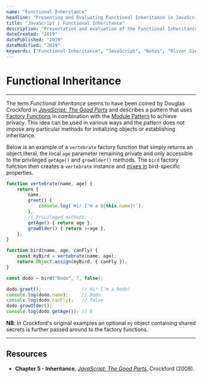 ```yaml
---
name: "Functional Inheritance" 
headline: "Presenting and Evaluating Functional Inheritance in JavaScript"
title: "JavaScript | Functional Inheritance"
description: "Presentation and evaluation of the Functional Inheritance pattern in JavaScript."
dateCreated: "2019"
datePublished: "2019"
dateModified: "2019"
keywords: ["Functional Inheritance", "JavaScript", "Notes", "Oliver Sieweke"]
---
```


# Functional Inheritance

---

The term *Functional Inheritance* seems to have been coined by Douglas Crockford in [_JavaScript: The Good Parts_](/reading/#javascrtipt-the-good-parts) and describes a pattern that uses [Factory Functions]() in combination with the [Module Pattern]() to achieve privacy. This idea can be used in various ways and the pattern does not impose any particular methods for initializing objects or establishing inheritance.

Below is an example of a `vertebrate` factory function that simply returns an object literal, the local `age` parameter remaining private and only accessible to the privileged `getAge()` and `growOlder()` methods. The `bird` factory function then creates a `vertebrate` instance and [mixes in](javascript/inheritance/inheritance-patterns/concatenative-inheritance/#concatenative-inheritance) bird-specific properties.

```js
function vertebrate(name, age) {
    return {
        name,
        greet() {
            console.log(`Hi! I'm a ${this.name}!`);
        },
        // Privileged methods:
        getAge() { return age },
        growOlder() { return ++age },
    };
}

function bird(name, age, canFly) {
    const myBird = vertebrate(name, age);
    return Object.assign(myBird, { canFly });
}

const dodo = bird("Dodo", 7, false);

dodo.greet();               // Hi! I'm a Dodo!
console.log(dodo.name);     // Dodo
console.log(dodo.canFly);   // false
dodo.growOlder();
console.log(dodo.getAge()); // 8
```

**NB**: In Crockford's original examples an optional `my` object containing shared secrets is further passed around to the factory functions.

---

## Resources

* **Chapter 5 - Inheritance**, [_JavaScript: The Good Parts_](/reading/#javascrtipt-the-good-parts), Crockford (2008).
